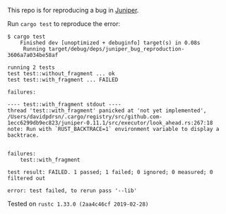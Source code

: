 This repo is for reproducing a bug in [Juniper][].

Run `cargo test` to reproduce the error:

```
$ cargo test
    Finished dev [unoptimized + debuginfo] target(s) in 0.08s
     Running target/debug/deps/juniper_bug_reproduction-3606a7a034be58af

running 2 tests
test test::without_fragment ... ok
test test::with_fragment ... FAILED

failures:

---- test::with_fragment stdout ----
thread 'test::with_fragment' panicked at 'not yet implemented', /Users/davidpdrsn/.cargo/registry/src/github.com-1ecc6299db9ec823/juniper-0.11.1/src/executor/look_ahead.rs:267:18
note: Run with `RUST_BACKTRACE=1` environment variable to display a backtrace.


failures:
    test::with_fragment

test result: FAILED. 1 passed; 1 failed; 0 ignored; 0 measured; 0 filtered out

error: test failed, to rerun pass '--lib'
```

Tested on `rustc 1.33.0 (2aa4c46cf 2019-02-28)`

[Juniper]: https://github.com/graphql-rust/juniper

